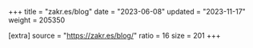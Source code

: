 +++
title = "zakr.es/blog"
date = "2023-06-08"
updated = "2023-11-17"
weight = 205350

[extra]
source = "https://zakr.es/blog/"
ratio = 16
size = 201
+++
